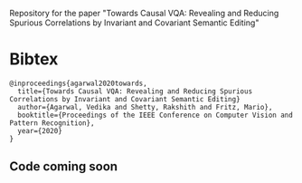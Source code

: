 Repository for the paper "Towards Causal VQA: Revealing and Reducing Spurious Correlations by Invariant and Covariant Semantic Editing"

# Bibtex

~~~~~~~~~~~~~~~~
@inproceedings{agarwal2020towards,
  title={Towards Causal VQA: Revealing and Reducing Spurious Correlations by Invariant and Covariant Semantic Editing}
  author={Agarwal, Vedika and Shetty, Rakshith and Fritz, Mario},
  booktitle={Proceedings of the IEEE Conference on Computer Vision and Pattern Recognition},
  year={2020}
}
~~~~~~~~~~~~~~~~

## Code coming soon
